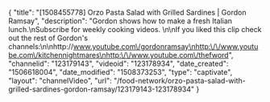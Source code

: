 {
    "title": "[1508455778] Orzo Pasta Salad with Grilled Sardines | Gordon Ramsay",
    "description": "Gordon shows how to make a fresh Italian lunch.\nSubscribe for weekly cooking videos. \n\nIf you liked this clip check out the rest of Gordon's channels:\n\nhttp:\/\/www.youtube.com\/gordonramsay\nhttp:\/\/www.youtube.com\/kitchennightmares\nhttp:\/\/www.youtube.com\/thefword",
    "channelid": "123179143",
    "videoid": "123178934",
    "date_created": "1506618004",
    "date_modified": "1508373253",
    "type": "captivate",
    "layout": "channelVideo",
    "url": "\/food-network\/orzo-pasta-salad-with-grilled-sardines-gordon-ramsay\/123179143-123178934"
}
